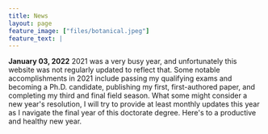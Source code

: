 ```yaml
---
title: News
layout: page
feature_image: ["files/botanical.jpeg"]
feature_text: |
---
```


**January 03, 2022**
2021 was a very busy year, and unfortunately this website was not regularly updated to reflect that. Some notable accomplishments in 2021 include passing my qualifying exams and becoming a Ph.D. candidate, publishing my first, first-authored paper, and completing my third and final field season. What some might consider a new year's resolution, I will try to provide at least monthly updates this year as I navigate the final year of this doctorate degree. Here's to a productive and healthy new year.
